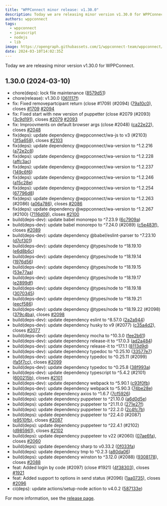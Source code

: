 ```yaml
---
title: "WPPConnect minor release: v1.30.0"
description: Today we are releasing minor version v1.30.0 for WPPConnect.
authors: wppconnect
tags:
  - wppconnect
  - javascript
  - nodejs
  - lib
image: https://opengraph.githubassets.com/1/wppconnect-team/wppconnect/releases/tag/v1.30.0
date: 2024-03-10T14:02:35Z
---
```


Today we are releasing minor version v1.30.0 for WPPConnect.

<!--truncate-->

## 1.30.0 (2024-03-10)

* chore(deps): lock file maintenance ([8579d51](https://github.com/wppconnect-team/wppconnect/commit/8579d51))
* chore(release): v1.30.0 ([061117f](https://github.com/wppconnect-team/wppconnect/commit/061117f))
* fix: Fixed removepartcipant return (close #1709) (#2094) ([79a10c0](https://github.com/wppconnect-team/wppconnect/commit/79a10c0)), closes [#1709](https://github.com/wppconnect-team/wppconnect/issues/1709) [#2094](https://github.com/wppconnect-team/wppconnect/issues/2094)
* fix: Fixed start with new version of puppetter (close #2079 (#2093) ([3c9d191](https://github.com/wppconnect-team/wppconnect/commit/3c9d191)), closes [#2079](https://github.com/wppconnect-team/wppconnect/issues/2079) [#2093](https://github.com/wppconnect-team/wppconnect/issues/2093)
* fix: Improovments on default browser args (close #2048) ([ca22e22](https://github.com/wppconnect-team/wppconnect/commit/ca22e22)), closes [#2048](https://github.com/wppconnect-team/wppconnect/issues/2048)
* fix(deps): update dependency @wppconnect/wa-js to v3 (#2103) ([3f5a658](https://github.com/wppconnect-team/wppconnect/commit/3f5a658)), closes [#2103](https://github.com/wppconnect-team/wppconnect/issues/2103)
* fix(deps): update dependency @wppconnect/wa-version to ^1.2.216 ([a72e2c8](https://github.com/wppconnect-team/wppconnect/commit/a72e2c8))
* fix(deps): update dependency @wppconnect/wa-version to ^1.2.228 ([affc3ac](https://github.com/wppconnect-team/wppconnect/commit/affc3ac))
* fix(deps): update dependency @wppconnect/wa-version to ^1.2.237 ([149c6f6](https://github.com/wppconnect-team/wppconnect/commit/149c6f6))
* fix(deps): update dependency @wppconnect/wa-version to ^1.2.246 ([a15c28e](https://github.com/wppconnect-team/wppconnect/commit/a15c28e))
* fix(deps): update dependency @wppconnect/wa-version to ^1.2.254 ([67796d8](https://github.com/wppconnect-team/wppconnect/commit/67796d8))
* fix(deps): update dependency @wppconnect/wa-version to ^1.2.263 (#2086) ([a06a786](https://github.com/wppconnect-team/wppconnect/commit/a06a786)), closes [#2086](https://github.com/wppconnect-team/wppconnect/issues/2086)
* fix(deps): update dependency @wppconnect/wa-version to ^1.2.267 (#2100) ([7116d09](https://github.com/wppconnect-team/wppconnect/commit/7116d09)), closes [#2100](https://github.com/wppconnect-team/wppconnect/issues/2100)
* build(deps-dev): update babel monorepo to ^7.23.9 ([6c7909a](https://github.com/wppconnect-team/wppconnect/commit/6c7909a))
* build(deps-dev): update babel monorepo to ^7.24.0 (#2089) ([c5e483f](https://github.com/wppconnect-team/wppconnect/commit/c5e483f)), closes [#2089](https://github.com/wppconnect-team/wppconnect/issues/2089)
* build(deps-dev): update dependency @babel/eslint-parser to ^7.23.10 ([d7cf301](https://github.com/wppconnect-team/wppconnect/commit/d7cf301))
* build(deps-dev): update dependency @types/node to ^18.19.10 ([e6d8b6c](https://github.com/wppconnect-team/wppconnect/commit/e6d8b6c))
* build(deps-dev): update dependency @types/node to ^18.19.14 ([1976d56](https://github.com/wppconnect-team/wppconnect/commit/1976d56))
* build(deps-dev): update dependency @types/node to ^18.19.15 ([53e77aa](https://github.com/wppconnect-team/wppconnect/commit/53e77aa))
* build(deps-dev): update dependency @types/node to ^18.19.17 ([e2899df](https://github.com/wppconnect-team/wppconnect/commit/e2899df))
* build(deps-dev): update dependency @types/node to ^18.19.18 ([3070345](https://github.com/wppconnect-team/wppconnect/commit/3070345))
* build(deps-dev): update dependency @types/node to ^18.19.21 ([eecf586](https://github.com/wppconnect-team/wppconnect/commit/eecf586))
* build(deps-dev): update dependency @types/node to ^18.19.22 (#2098) ([379c4ba](https://github.com/wppconnect-team/wppconnect/commit/379c4ba)), closes [#2098](https://github.com/wppconnect-team/wppconnect/issues/2098)
* build(deps-dev): update dependency eslint to ^8.57.0 ([2a2a944](https://github.com/wppconnect-team/wppconnect/commit/2a2a944))
* build(deps-dev): update dependency husky to v9 (#2077) ([c35a4d2](https://github.com/wppconnect-team/wppconnect/commit/c35a4d2)), closes [#2077](https://github.com/wppconnect-team/wppconnect/issues/2077)
* build(deps-dev): update dependency mocha to ^10.3.0 ([fee2b61](https://github.com/wppconnect-team/wppconnect/commit/fee2b61))
* build(deps-dev): update dependency release-it to ^17.0.3 ([ad2a484](https://github.com/wppconnect-team/wppconnect/commit/ad2a484))
* build(deps-dev): update dependency release-it to ^17.1.1 ([8113d9d](https://github.com/wppconnect-team/wppconnect/commit/8113d9d))
* build(deps-dev): update dependency typedoc to ^0.25.10 ([33577e7](https://github.com/wppconnect-team/wppconnect/commit/33577e7))
* build(deps-dev): update dependency typedoc to ^0.25.11 (#2099) ([fa5f7cc](https://github.com/wppconnect-team/wppconnect/commit/fa5f7cc)), closes [#2099](https://github.com/wppconnect-team/wppconnect/issues/2099)
* build(deps-dev): update dependency typedoc to ^0.25.8 ([38f993a](https://github.com/wppconnect-team/wppconnect/commit/38f993a))
* build(deps-dev): update dependency typescript to ^5.4.2 (#2101) ([600215b](https://github.com/wppconnect-team/wppconnect/commit/600215b)), closes [#2101](https://github.com/wppconnect-team/wppconnect/issues/2101)
* build(deps-dev): update dependency webpack to ^5.90.1 ([c93f0fb](https://github.com/wppconnect-team/wppconnect/commit/c93f0fb))
* build(deps-dev): update dependency webpack to ^5.90.3 ([74be28e](https://github.com/wppconnect-team/wppconnect/commit/74be28e))
* build(deps): update dependency axios to ^1.6.7 ([7cf5926](https://github.com/wppconnect-team/wppconnect/commit/7cf5926))
* build(deps): update dependency puppeteer to ^21.10.0 ([a6d0d5e](https://github.com/wppconnect-team/wppconnect/commit/a6d0d5e))
* build(deps): update dependency puppeteer to ^21.11.0 ([271e27f](https://github.com/wppconnect-team/wppconnect/commit/271e27f))
* build(deps): update dependency puppeteer to ^22.2.0 ([2c4fc7b](https://github.com/wppconnect-team/wppconnect/commit/2c4fc7b))
* build(deps): update dependency puppeteer to ^22.4.0 (#2087) ([e9510fb](https://github.com/wppconnect-team/wppconnect/commit/e9510fb)), closes [#2087](https://github.com/wppconnect-team/wppconnect/issues/2087)
* build(deps): update dependency puppeteer to ^22.4.1 (#2102) ([d985961](https://github.com/wppconnect-team/wppconnect/commit/d985961)), closes [#2102](https://github.com/wppconnect-team/wppconnect/issues/2102)
* build(deps): update dependency puppeteer to v22 (#2060) ([07ae6fa](https://github.com/wppconnect-team/wppconnect/commit/07ae6fa)), closes [#2060](https://github.com/wppconnect-team/wppconnect/issues/2060)
* build(deps): update dependency sharp to v0.33.2 ([0f033fa](https://github.com/wppconnect-team/wppconnect/commit/0f033fa))
* build(deps): update dependency tmp to ^0.2.3 ([a80da06](https://github.com/wppconnect-team/wppconnect/commit/a80da06))
* build(deps): update dependency winston to ^3.12.0 (#2088) ([9308178](https://github.com/wppconnect-team/wppconnect/commit/9308178)), closes [#2088](https://github.com/wppconnect-team/wppconnect/issues/2088)
* feat: Added login by code (#2097) (close #1921) ([4f38303](https://github.com/wppconnect-team/wppconnect/commit/4f38303)), closes [#1921](https://github.com/wppconnect-team/wppconnect/issues/1921)
* feat: Added support to options in send status (#2096) ([1aa0735](https://github.com/wppconnect-team/wppconnect/commit/1aa0735)), closes [#2096](https://github.com/wppconnect-team/wppconnect/issues/2096)
* ci(deps): update actions/setup-node action to v4.0.2 ([587133e](https://github.com/wppconnect-team/wppconnect/commit/587133e))

For more information, see the [release page](https://github.com/wppconnect-team/wppconnect/releases/tag/v1.30.0).